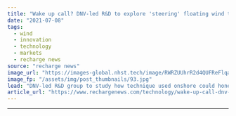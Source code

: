```yaml
---
title: "Wake up call? DNV-led R&D to explore 'steering' floating wind turbines to boost economics"
date: "2021-07-08"
tags: 
  - wind
  - innovation
  - technology
  - markets
  - recharge news
source: "recharge news"
image_url: "https://images-global.nhst.tech/image/RWRZUUhrR2d4QUFReFlqaG9RUmNRZ1FKWmNqQ3M1OENBcWsrMTE0bHZSRT0=/nhst/binary/6d15cde6e993a7589be57e348d227ea7"
image_fp: "/assets/img/post_thumbnails/93.jpg"
lead: "DNV-led R&D group to study how technique used onshore could hone deepwater wind asset financing by improving levellised cost of energy"
article_url: "https://www.rechargenews.com/technology/wake-up-call-dnv-led-r-d-to-explore-steering-floating-wind-turbines-to-boost-economics/2-1-1037265"
---
```


---
